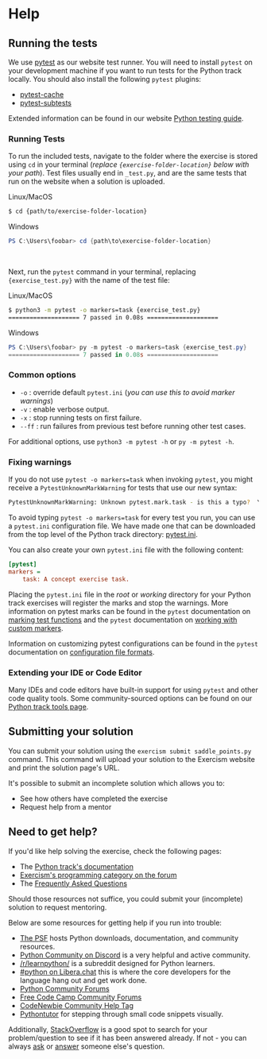 # Help

## Running the tests

We use [pytest][pytest: Getting Started Guide] as our website test runner.
You will need to install `pytest` on your development machine if you want to run tests for the Python track locally.
You should also install the following `pytest` plugins:

- [pytest-cache][pytest-cache]
- [pytest-subtests][pytest-subtests]

Extended information can be found in our website [Python testing guide][Python track tests page].


### Running Tests

To run the included tests, navigate to the folder where the exercise is stored using `cd` in your terminal (_replace `{exercise-folder-location}` below with your path_).
Test files usually end in `_test.py`, and are the same tests that run on the website when a solution is uploaded.

Linux/MacOS
```bash
$ cd {path/to/exercise-folder-location}
```

Windows
```powershell
PS C:\Users\foobar> cd {path\to\exercise-folder-location}
```

<br>

Next, run the `pytest` command in your terminal, replacing `{exercise_test.py}` with the name of the test file:

Linux/MacOS
```bash
$ python3 -m pytest -o markers=task {exercise_test.py}
==================== 7 passed in 0.08s ====================
```

Windows
```powershell
PS C:\Users\foobar> py -m pytest -o markers=task {exercise_test.py}
==================== 7 passed in 0.08s ====================
```


### Common options
- `-o` : override default `pytest.ini` (_you can use this to avoid marker warnings_)
- `-v` : enable verbose output.
- `-x` : stop running tests on first failure.
- `--ff` : run failures from previous test before running other test cases.

For additional options, use `python3 -m pytest -h` or `py -m pytest -h`.


### Fixing warnings

If you do not use `pytest -o markers=task` when invoking `pytest`, you might receive a `PytestUnknownMarkWarning` for tests that use our new syntax:

```bash
PytestUnknownMarkWarning: Unknown pytest.mark.task - is this a typo?  You can register custom marks to avoid this warning - for details, see https://docs.pytest.org/en/stable/mark.html
```

To avoid typing `pytest -o markers=task` for every test you run, you can use a `pytest.ini` configuration file.
We have made one that can be downloaded from the top level of the Python track directory: [pytest.ini][pytest.ini].

You can also create your own `pytest.ini` file with the following content:

```ini
[pytest]
markers =
    task: A concept exercise task.
```

Placing the `pytest.ini` file in the _root_ or _working_ directory for your Python track exercises will register the marks and stop the warnings.
More information on pytest marks can be found in the `pytest` documentation on [marking test functions][pytest: marking test functions with attributes] and the `pytest` documentation on [working with custom markers][pytest: working with custom markers].

Information on customizing pytest configurations can be found in the `pytest` documentation on [configuration file formats][pytest: configuration file formats].


### Extending your IDE or Code Editor

Many IDEs and code editors have built-in support for using `pytest` and other code quality tools.
Some community-sourced options can be found on our [Python track tools page][Python track tools page].

[Pytest: Getting Started Guide]: https://docs.pytest.org/en/latest/getting-started.html
[Python track tools page]: https://exercism.org/docs/tracks/python/tools
[Python track tests page]: https://exercism.org/docs/tracks/python/tests
[pytest-cache]:http://pythonhosted.org/pytest-cache/
[pytest-subtests]:https://github.com/pytest-dev/pytest-subtests
[pytest.ini]: https://github.com/exercism/python/blob/main/pytest.ini
[pytest: configuration file formats]: https://docs.pytest.org/en/6.2.x/customize.html#configuration-file-formats
[pytest: marking test functions with attributes]: https://docs.pytest.org/en/6.2.x/mark.html#raising-errors-on-unknown-marks
[pytest: working with custom markers]: https://docs.pytest.org/en/6.2.x/example/markers.html#working-with-custom-markers

## Submitting your solution

You can submit your solution using the `exercism submit saddle_points.py` command.
This command will upload your solution to the Exercism website and print the solution page's URL.

It's possible to submit an incomplete solution which allows you to:

- See how others have completed the exercise
- Request help from a mentor

## Need to get help?

If you'd like help solving the exercise, check the following pages:

- The [Python track's documentation](https://exercism.org/docs/tracks/python)
- [Exercism's programming category on the forum](https://forum.exercism.org/c/programming/5)
- The [Frequently Asked Questions](https://exercism.org/docs/using/faqs)

Should those resources not suffice, you could submit your (incomplete) solution to request mentoring.

Below are some resources for getting help if you run into trouble:

- [The PSF](https://www.python.org) hosts Python downloads, documentation, and community resources.
- [Python Community on Discord](https://pythondiscord.com/) is a very helpful and active community.
- [/r/learnpython/](https://www.reddit.com/r/learnpython/) is a subreddit designed for Python learners.
- [#python on Libera.chat](https://www.python.org/community/irc/) this is where the core developers for the language hang out and get work done.
- [Python Community Forums](https://discuss.python.org/)
- [Free Code Camp Community Forums](https://forum.freecodecamp.org/)
- [CodeNewbie Community Help Tag](https://community.codenewbie.org/t/help)
- [Pythontutor](http://pythontutor.com/) for stepping through small code snippets visually.

Additionally, [StackOverflow](http://stackoverflow.com/questions/tagged/python) is a good spot to search for your problem/question to see if it has been answered already.
 If not - you can always [ask](https://stackoverflow.com/help/how-to-ask) or [answer](https://stackoverflow.com/help/how-to-answer) someone else's question.